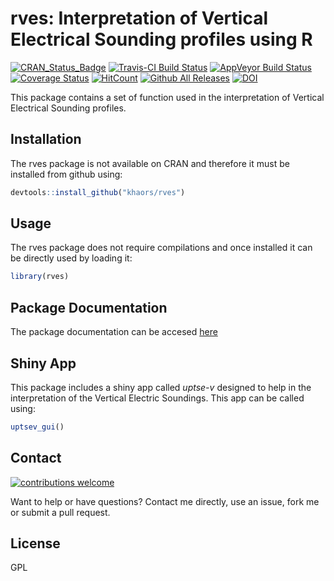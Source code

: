 # rves: Interpretation of Vertical Electrical Sounding profiles using R
[![CRAN_Status_Badge](http://www.r-pkg.org/badges/version/rves)](https://cran.r-project.org/package=rves)
[![Travis-CI Build Status](https://travis-ci.org/khaors/rves.svg?branch=master)](https://travis-ci.org/khaors/rves) 
[![AppVeyor Build Status](https://ci.appveyor.com/api/projects/status/github/khaors/rves?branch=master&svg=true)](https://ci.appveyor.com/project/khaors/rves)
[![Coverage Status](https://img.shields.io/codecov/c/github/khaors/rves/master.svg)](https://codecov.io/github/khaors/rves?branch=master)
[![HitCount](http://hits.dwyl.io/khaors/rves.svg)](http://hits.dwyl.io/khaors/rves)
[![Github All Releases](https://img.shields.io/github/downloads/khaors/rves/total.svg)]()
[![DOI](https://zenodo.org/badge/109721720.svg)](https://zenodo.org/badge/latestdoi/109721720)



This package contains a set of function used in the interpretation of Vertical Electrical Sounding profiles. 

## Installation 

The rves package is not available on CRAN and therefore it must be installed from github using:

```r
devtools::install_github("khaors/rves")
```

## Usage

The rves package does not require compilations and once installed it can be directly used by loading it: 

```r
library(rves)
```

## Package Documentation

The package documentation can be accesed [here](https://khaors.github.io/rves/) 

## Shiny App

This package includes a shiny app called _uptse-v_ designed to help in the interpretation of the Vertical Electric Soundings. This app can be called using:

```r
uptsev_gui()
```

## Contact
 [![contributions welcome](https://img.shields.io/badge/contributions-welcome-brightgreen.svg?style=flat)](https://github.com/khaors/rves/issues)

Want to help or have questions? Contact me directly, use an issue, fork me or submit a pull request.

## License

GPL
